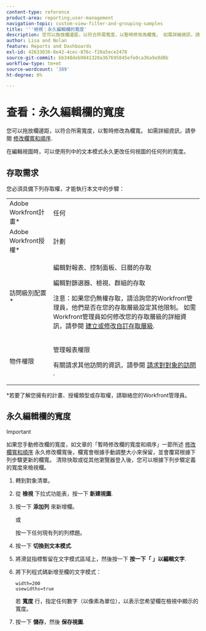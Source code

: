 ```yaml
---
content-type: reference
product-area: reporting;user-management
navigation-topic: custom-view-filter-and-grouping-samples
title: '''檢視：永久編輯欄的寬度'
description: 您可以拖放欄邊距，以符合所需寬度，以暫時修改為欄寬。 如需詳細資訊，請參閱修改欄寬和順序。
author: Lisa and Nolan
feature: Reports and Dashboards
exl-id: 42633036-8e42-4cec-876c-f20a5ece2478
source-git-commit: bb348deb9841320a367695845efe0ca36a9a9d8b
workflow-type: tm+mt
source-wordcount: '389'
ht-degree: 0%

---
```


# 查看：永久編輯欄的寬度

您可以拖放欄邊距，以符合所需寬度，以暫時修改為欄寬。 如需詳細資訊，請參閱 [修改欄寬和順序](../../../reports-and-dashboards/reports/reporting-elements/modify-column-width-order.md).

在編輯視圖時，可以使用列中的文本模式永久更改任何視圖的任何列的寬度。

## 存取需求

您必須具備下列存取權，才能執行本文中的步驟：

<table style="table-layout:auto"> 
 <col> 
 <col> 
 <tbody> 
  <tr> 
   <td role="rowheader">Adobe Workfront計畫*</td> 
   <td> <p>任何</p> </td> 
  </tr> 
  <tr> 
   <td role="rowheader">Adobe Workfront授權*</td> 
   <td> <p>計劃 </p> </td> 
  </tr> 
  <tr> 
   <td role="rowheader">訪問級別配置*</td> 
   <td> <p>編輯對報表、控制面板、日曆的存取</p> <p>編輯對篩選器、檢視、群組的存取</p> <p>注意：如果您仍無權存取，請洽詢您的Workfront管理員，他們是否在您的存取層級設定其他限制。 如需Workfront管理員如何修改您的存取層級的詳細資訊，請參閱 <a href="../../../administration-and-setup/add-users/configure-and-grant-access/create-modify-access-levels.md" class="MCXref xref">建立或修改自訂存取層級</a>.</p> </td> 
  </tr> 
  <tr> 
   <td role="rowheader">物件權限</td> 
   <td> <p>管理報表權限</p> <p>有關請求其他訪問的資訊，請參閱 <a href="../../../workfront-basics/grant-and-request-access-to-objects/request-access.md" class="MCXref xref">請求對對象的訪問 </a>.</p> </td> 
  </tr> 
 </tbody> 
</table>

&#42;若要了解您擁有的計畫、授權類型或存取權，請聯絡您的Workfront管理員。

## 永久編輯欄的寬度

>[!IMPORTANT]
>
>如果您手動修改欄的寬度，如文章的「暫時修改欄的寬度和順序」一節所述 [修改欄寬和順序](../../../reports-and-dashboards/reports/reporting-elements/modify-column-width-order.md) 永久修改欄寬後，欄寬會根據手動調整大小來保留，並會覆寫根據下列步驟更新的欄寬。 清除快取或從其他瀏覽器登入後，您可以根據下列步驟定義的寬度來檢視欄。

1. 轉到對象清單。
1. 從 **檢視** 下拉式功能表，按一下 **新建視圖**.

1. 按一下 **添加列** 來新增欄。

   或

   按一下任何現有列的列標題。

1. 按一下 **切換到文本模式**.
1. 將滑鼠指標暫留在文字模式區域上，然後按一下 **按一下「 」以編輯文字**.
1. 將下列程式碼新增至欄的文字模式：

   ```
   width=200
   usewidths=true
   ```

   若 **寬度** 行，指定任何數字（以像素為單位），以表示您希望欄在檢視中顯示的寬度。

1. 按一下 **儲存**，然後 **保存視圖**.
